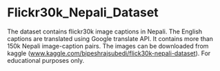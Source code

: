 # Flickr30k_Nepali_Dataset
The dataset contains flickr30k image captions in Nepali. The English captions are translated using Google translate API. It contains more than 150k Nepali image-caption pairs. The images can be downloaded from kaggle (www.kaggle.com/bipeshrajsubedi/flick30k-nepali-dataset). For educational purposes only.
